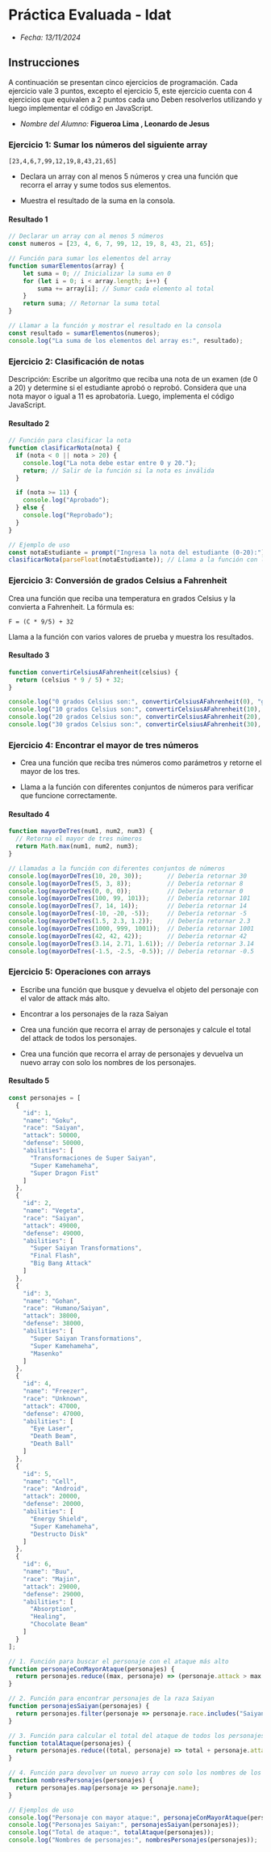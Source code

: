 # Práctica Evaluada - Idat

- *Fecha: 13/11/2024*

## Instrucciones

A continuación se presentan cinco ejercicios de programación. Cada ejercicio vale 3 puntos, excepto el ejercicio 5, este ejercicio cuenta con 4 ejercicios que equivalen a 2 puntos cada uno Deben resolverlos utilizando y luego implementar el código en JavaScript.

- *Nombre del Alumno:* **Figueroa Lima , Leonardo de Jesus**

### Ejercicio 1: Sumar los números del siguiente array

`[23,4,6,7,99,12,19,8,43,21,65]`

- Declara un array con al menos 5 números y crea una función que recorra el array y sume todos sus elementos.

- Muestra el resultado de la suma en la consola.

#### Resultado 1

```js
// Declarar un array con al menos 5 números
const numeros = [23, 4, 6, 7, 99, 12, 19, 8, 43, 21, 65];

// Función para sumar los elementos del array
function sumarElementos(array) {
    let suma = 0; // Inicializar la suma en 0
    for (let i = 0; i < array.length; i++) {
        suma += array[i]; // Sumar cada elemento al total
    }
    return suma; // Retornar la suma total
}

// Llamar a la función y mostrar el resultado en la consola
const resultado = sumarElementos(numeros);
console.log("La suma de los elementos del array es:", resultado);

```

### Ejercicio 2: Clasificación de notas

Descripción: Escribe un algoritmo que reciba una nota de un examen (de 0 a 20) y determine si el estudiante aprobó o reprobó. Considera que una nota mayor o igual a 11 es aprobatoria. Luego, implementa el código JavaScript.

#### Resultado 2

```js
// Función para clasificar la nota
function clasificarNota(nota) {
  if (nota < 0 || nota > 20) {
    console.log("La nota debe estar entre 0 y 20.");
    return; // Salir de la función si la nota es inválida
  }

  if (nota >= 11) {
    console.log("Aprobado");
  } else {
    console.log("Reprobado");
  }
}

// Ejemplo de uso
const notaEstudiante = prompt("Ingresa la nota del estudiante (0-20):"); // Solicita al usuario que ingrese la nota
clasificarNota(parseFloat(notaEstudiante)); // Llama a la función con la nota ingresada
```

### Ejercicio 3: Conversión de grados Celsius a Fahrenheit

Crea una función que reciba una temperatura en grados Celsius y la convierta a Fahrenheit. La fórmula es:

`F = (C * 9/5) + 32`

Llama a la función con varios valores de prueba y muestra los resultados.

#### Resultado 3

```js
function convertirCelsiusAFahrenheit(celsius) {
  return (celsius * 9 / 5) + 32;
}

console.log("0 grados Celsius son:", convertirCelsiusAFahrenheit(0), "grados Fahrenheit");
console.log("10 grados Celsius son:", convertirCelsiusAFahrenheit(10), "grados Fahrenheit");
console.log("20 grados Celsius son:", convertirCelsiusAFahrenheit(20), "grados Fahrenheit");
console.log("30 grados Celsius son:", convertirCelsiusAFahrenheit(30), "grados Fahrenheit");
```

### Ejercicio 4: Encontrar el mayor de tres números

- Crea una función que reciba tres números como parámetros y retorne el mayor de los tres.

- Llama a la función con diferentes conjuntos de números para verificar que funcione correctamente.

#### Resultado 4

```js
function mayorDeTres(num1, num2, num3) {
  // Retorna el mayor de tres números
  return Math.max(num1, num2, num3);
}

// Llamadas a la función con diferentes conjuntos de números
console.log(mayorDeTres(10, 20, 30));       // Debería retornar 30
console.log(mayorDeTres(5, 3, 8));          // Debería retornar 8
console.log(mayorDeTres(0, 0, 0));          // Debería retornar 0
console.log(mayorDeTres(100, 99, 101));     // Debería retornar 101
console.log(mayorDeTres(7, 14, 14));        // Debería retornar 14
console.log(mayorDeTres(-10, -20, -5));     // Debería retornar -5
console.log(mayorDeTres(1.5, 2.3, 1.2));    // Debería retornar 2.3
console.log(mayorDeTres(1000, 999, 1001));  // Debería retornar 1001
console.log(mayorDeTres(42, 42, 42));       // Debería retornar 42
console.log(mayorDeTres(3.14, 2.71, 1.61)); // Debería retornar 3.14
console.log(mayorDeTres(-1.5, -2.5, -0.5)); // Debería retornar -0.5
```

### Ejercicio 5: Operaciones con arrays

- Escribe una función que busque y devuelva el objeto del personaje con el valor de attack más alto.

- Encontrar a los personajes de la raza Saiyan

- Crea una función que recorra el array de personajes y calcule el total del attack de todos los personajes.

- Crea una función que recorra el array de personajes y devuelva un nuevo array con solo los nombres de los personajes.

#### Resultado 5

```js
const personajes = [
  {
    "id": 1,
    "name": "Goku",
    "race": "Saiyan",
    "attack": 50000,
    "defense": 50000,
    "abilities": [
      "Transformaciones de Super Saiyan",
      "Super Kamehameha",
      "Super Dragon Fist"
    ]
  },
  {
    "id": 2,
    "name": "Vegeta",
    "race": "Saiyan",
    "attack": 49000,
    "defense": 49000,
    "abilities": [
      "Super Saiyan Transformations",
      "Final Flash",
      "Big Bang Attack"
    ]
  },
  {
    "id": 3,
    "name": "Gohan",
    "race": "Humano/Saiyan",
    "attack": 38000,
    "defense": 38000,
    "abilities": [
      "Super Saiyan Transformations",
      "Super Kamehameha",
      "Masenko"
    ]
  },
  {
    "id": 4,
    "name": "Freezer",
    "race": "Unknown",
    "attack": 47000,
    "defense": 47000,
    "abilities": [
      "Eye Laser",
      "Death Beam",
      "Death Ball"
    ]
  },
  {
    "id": 5,
    "name": "Cell",
    "race": "Android",
    "attack": 20000,
    "defense": 20000,
    "abilities": [
      "Energy Shield",
      "Super Kamehameha",
      "Destructo Disk"
    ]
  },
  {
    "id": 6,
    "name": "Buu",
    "race": "Majin",
    "attack": 29000,
    "defense": 29000,
    "abilities": [
      "Absorption",
      "Healing",
      "Chocolate Beam"
    ]
  }
];

// 1. Función para buscar el personaje con el ataque más alto
function personajeConMayorAtaque(personajes) {
  return personajes.reduce((max, personaje) => (personaje.attack > max.attack ? personaje : max));
}

// 2. Función para encontrar personajes de la raza Saiyan
function personajesSaiyan(personajes) {
  return personajes.filter(personaje => personaje.race.includes("Saiyan"));
}

// 3. Función para calcular el total del ataque de todos los personajes
function totalAtaque(personajes) {
  return personajes.reduce((total, personaje) => total + personaje.attack, 0);
}

// 4. Función para devolver un nuevo array con solo los nombres de los personajes
function nombresPersonajes(personajes) {
  return personajes.map(personaje => personaje.name);
}

// Ejemplos de uso
console.log("Personaje con mayor ataque:", personajeConMayorAtaque(personajes));
console.log("Personajes Saiyan:", personajesSaiyan(personajes));
console.log("Total de ataque:", totalAtaque(personajes));
console.log("Nombres de personajes:", nombresPersonajes(personajes));
```
